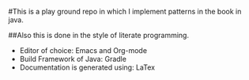 #This is a play ground repo in which I implement patterns in the book <Pattern-Oriented Software Architecture> in java.

##Also this is done in the style of literate programming.
- Editor of choice: Emacs and Org-mode
- Build Framework of Java: Gradle
- Documentation is generated using: LaTex
